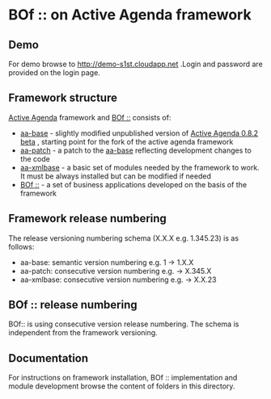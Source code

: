 #  BOf :: on Active Agenda framework

## Demo
For demo browse to http://demo-s1st.cloudapp.net .Login and password are provided on the login page.

## Framework structure
[Active Agenda](https://sourceforge.net/projects/activeagenda) framework and [BOf ::](https://activeagenda.github.io) consists of:
* [aa-base](https://github.com/activeagenda/aa-base) - slightly modified unpublished version of [Active Agenda 0.8.2 beta](https://github.com/activeagenda/0.8.2-beta) , starting point for the fork of the active agenda framework
* [aa-patch](https://github.com/activeagenda/aa-patch) - a patch to the  [aa-base](https://github.com/activeagenda/aa-base) reflecting development changes to the code
* [aa-xmlbase](https://github.com/activeagenda/aa-xmlbase) - a basic set of modules needed by the framework to work. It must be always installed but can be modified if needed
* [BOf ::](https://github.com/activeagenda/BOf) - a set of business applications developed on the basis of the framework

## Framework release numbering
The release versioning numbering schema (X.X.X e.g. 1.345.23) is as follows:
* aa-base: semantic version numbering  e.g. 1  -> 1.X.X
* aa-patch: consecutive version numbering e.g. -> X.345.X
* aa-xmlbase: consecutive version numbering e.g. -> X.X.23

## BOf :: release numbering
BOf:: is using consecutive version release numbering. The schema is independent  from the framework versioning.

## Documentation
For instructions on framework installation, BOf :: implementation and module development browse the content of folders in this directory.